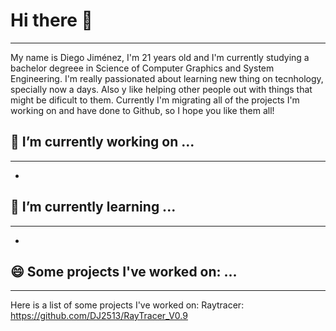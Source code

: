 # Hi there 👋
-------------------------------------------------------------------
My name is Diego Jiménez, I'm 21 years old and I'm currently studying a bachelor degreee in Science of Computer Graphics and System Engineering.
I'm really passionated about learning new thing on tecnhology, specially now a days. Also y like helping other people out with things that might be dificult to them. 
Currently I'm migrating all of the projects I'm working on and have done to Github, so I hope you  like them all!

## 🔭 I’m currently working on ...
--------------------------------------------------------------------
-

## 🌱 I’m currently learning ...
---------------------------------------------------------------------
-

## 😄 Some projects I've worked on: ...
---------------------------------------------------------------------
Here is a list of some projects I've worked on:
Raytracer:
https://github.com/DJ2513/RayTracer_V0.9



<!--
**DJ2513/DJ2513** is a ✨ _special_ ✨ repository because its `README.md` (this file) appears on your GitHub profile.

Here are some ideas to get you started:

- 👯 I’m looking to collaborate on ...
- 🤔 I’m looking for help with ...
- 💬 Ask me about ...
- 📫 How to reach me: ...
- ⚡ Fun fact: ...
-->

